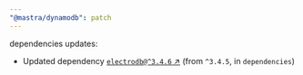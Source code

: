 ```yaml
---
"@mastra/dynamodb": patch
---
```

dependencies updates:
  - Updated dependency [`electrodb@^3.4.6` ↗︎](https://www.npmjs.com/package/electrodb/v/3.4.6) (from `^3.4.5`, in `dependencies`)
